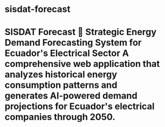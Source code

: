 # sisdat-forecast
# SISDAT Forecast 🔌  **Strategic Energy Demand Forecasting System for Ecuador's Electrical Sector**  A comprehensive web application that analyzes historical energy consumption patterns and generates AI-powered demand projections for Ecuador's electrical companies through 2050.
